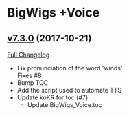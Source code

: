 # BigWigs +Voice

## [v7.3.0](https://github.com/BigWigsMods/BigWigs_Voice/tree/v7.3.0) (2017-10-21)
[Full Changelog](https://github.com/BigWigsMods/BigWigs_Voice/compare/v7.2.5...v7.3.0)

- Fix pronunciation of the word 'winds'  
    Fixes #8  
- Bump TOC  
- Add the script used to automate TTS  
- Update koKR for toc (#7)  
    * Update BigWigs_Voice.toc  